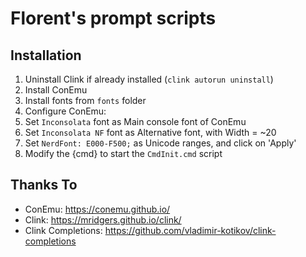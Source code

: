 Florent's prompt scripts
========================

Installation
------------

1. Uninstall Clink if already installed (`clink autorun uninstall`)
2. Install ConEmu
3. Install fonts from `fonts` folder
4. Configure ConEmu:
  1. Set `Inconsolata` font as Main console font of ConEmu
  2. Set `Inconsolata NF` font as Alternative font, with Width = ~20
  3. Set `NerdFont: E000-F500;` as Unicode ranges, and click on 'Apply'
  4. Modify the {cmd} to start the `CmdInit.cmd` script

Thanks To
---------

- ConEmu: https://conemu.github.io/
- Clink: https://mridgers.github.io/clink/
- Clink Completions: https://github.com/vladimir-kotikov/clink-completions
